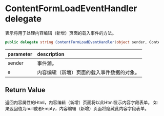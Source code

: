 # ContentFormLoadEventHandler delegate

表示将用于处理内容编辑（新增）页面的载入事件的方法。

``` c#
public delegate string ContentFormLoadEventHandler(object sender, ContentFormLoadEventArgs e);
```

| parameter | description |
| :----- | :----- |
|sender	|事件源。|
|e	|内容编辑（新增）页面的载入事件数据的对象。|

## Return Value

返回内容属性的Html，内容编辑（新增）页面将以此Html显示内容字段表单。 如果返回值为null或者Empty，内容编辑（新增）页面将隐藏此内容字段表单。

